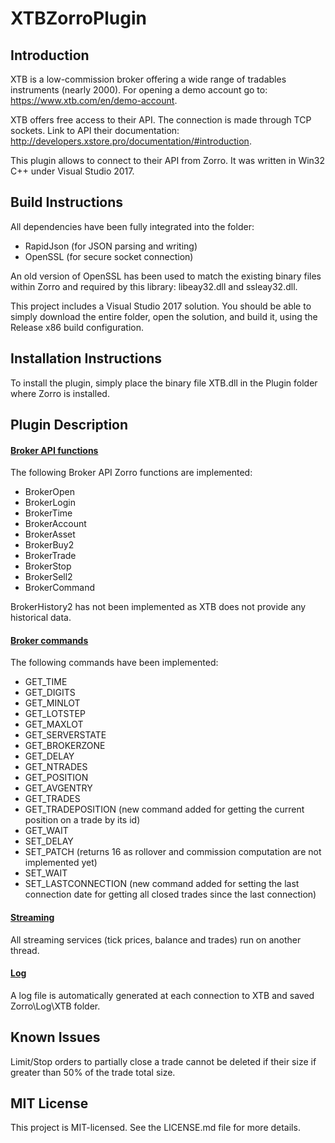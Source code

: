 # XTBZorroPlugin

## Introduction
XTB is a low-commission broker offering a wide range of tradables instruments (nearly 2000). For opening a demo account go to: https://www.xtb.com/en/demo-account.

XTB offers free access to their API. The connection is made through TCP sockets. Link to API their documentation: http://developers.xstore.pro/documentation/#introduction.

This plugin allows to connect to their API from Zorro. It was written in Win32 C++ under Visual Studio 2017.

## Build Instructions
All dependencies have been fully integrated into the folder:

- RapidJson (for JSON parsing and writing)
- OpenSSL (for secure socket connection)

An old version of OpenSSL has been used to match the existing binary files within Zorro and required by this library: libeay32.dll and ssleay32.dll.

This project includes a Visual Studio 2017 solution. You should be able to simply download the entire folder, open the solution, and build it, using the Release x86 build configuration.

## Installation Instructions
To install the plugin, simply place the binary file XTB.dll in the Plugin folder where Zorro is installed.

## Plugin Description

#### <ins>Broker API functions</ins>
The following Broker API Zorro functions are implemented:
- BrokerOpen
- BrokerLogin
- BrokerTime
- BrokerAccount
- BrokerAsset
- BrokerBuy2
- BrokerTrade
- BrokerStop
- BrokerSell2
- BrokerCommand

BrokerHistory2 has not been implemented as XTB does not provide any historical data.
  
#### <ins>Broker commands</ins>
The following commands have been implemented:
- GET_TIME
- GET_DIGITS
- GET_MINLOT
- GET_LOTSTEP
- GET_MAXLOT
- GET_SERVERSTATE
- GET_BROKERZONE
- GET_DELAY
- GET_NTRADES
- GET_POSITION
- GET_AVGENTRY
- GET_TRADES
- GET_TRADEPOSITION (new command added for getting the current position on a trade by its id)
- GET_WAIT
- SET_DELAY
- SET_PATCH (returns 16 as rollover and commission computation are not implemented yet)
- SET_WAIT
- SET_LASTCONNECTION (new command added for setting the last connection date for getting all closed trades since the last connection)

#### <ins>Streaming</ins>
All streaming services (tick prices, balance and trades) run on another thread.

#### <ins>Log</ins>
A log file is automatically generated at each connection to XTB and saved Zorro\Log\XTB folder.

## Known Issues
Limit/Stop orders to partially close a trade cannot be deleted if their size if greater than 50% of the trade total size.

## MIT License
This project is MIT-licensed. See the LICENSE.md file for more details.

